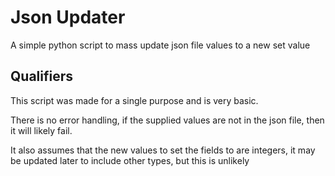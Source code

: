 # Json Updater

A simple python script to mass update json file values to a new set value

## Qualifiers

This script was made for a single purpose and is very basic.

There is no error handling, if the supplied values are not in the json file, then it will likely fail.

It also assumes that the new values to set the fields to are integers, it may be updated later to include other types, but this is unlikely
